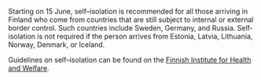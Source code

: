 Starting on 15 June, self–isolation is recommended for all those arriving in Finland who come from countries that are still subject to internal or external border control. Such countries include Sweden, Germany, and Russia. Self-isolation is not required if the person arrives from Estonia, Latvia, Lithuania, Norway, Denmark, or Iceland. 

Guidelines on self–isolation can be found on the [Finnish Institute for Health and Welfare](https://thl.fi/fi/web/infektiotaudit-ja-rokotukset/ajankohtaista/ajankohtaista-koronaviruksesta-covid-19/matkustaminen-ja-koronaviruspandemia). 
